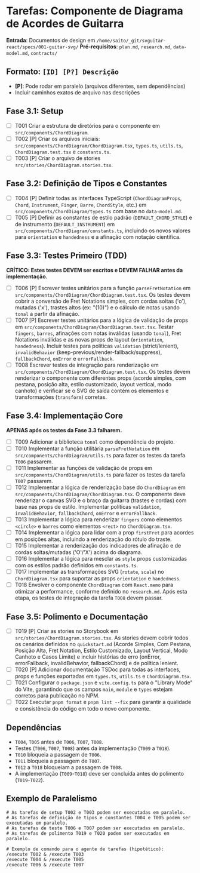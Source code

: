 # Tarefas: Componente de Diagrama de Acordes de Guitarra

**Entrada**: Documentos de design em `/home/saito/_git/svguitar-react/specs/001-guitar-svg/`
**Pré-requisitos**: `plan.md`, `research.md`, `data-model.md`, `contracts/`

## Formato: `[ID] [P?] Descrição`

- **[P]**: Pode rodar em paralelo (arquivos diferentes, sem dependências)
- Incluir caminhos exatos de arquivo nas descrições

## Fase 3.1: Setup

- [ ] T001 Criar a estrutura de diretórios para o componente em `src/components/ChordDiagram`.
- [ ] T002 [P] Criar os arquivos iniciais: `src/components/ChordDiagram/ChordDiagram.tsx`, `types.ts`, `utils.ts`, `ChordDiagram.test.tsx` e `constants.ts`.
- [ ] T003 [P] Criar o arquivo de stories `src/stories/ChordDiagram.stories.tsx`.

## Fase 3.2: Definição de Tipos e Constantes

- [ ] T004 [P] Definir todas as interfaces TypeScript (`ChordDiagramProps`, `Chord`, `Instrument`, `Finger`, `Barre`, `ChordStyle`, etc.) em `src/components/ChordDiagram/types.ts` com base no `data-model.md`.
- [ ] T005 [P] Definir as constantes de estilo padrão (`DEFAULT_CHORD_STYLE`) e de instrumento (`DEFAULT_INSTRUMENT`) em `src/components/ChordDiagram/constants.ts`, incluindo os novos valores para `orientation` e `handedness` e a afinação com notação científica.

## Fase 3.3: Testes Primeiro (TDD)

**CRÍTICO: Estes testes DEVEM ser escritos e DEVEM FALHAR antes da implementação.**

- [ ] T006 [P] Escrever testes unitários para a função `parseFretNotation` em `src/components/ChordDiagram/ChordDiagram.test.tsx`. Os testes devem cobrir a conversão de Fret Notations simples, com cordas soltas ('o'), mutadas ('x'), trastes altos (ex: "(10)") e o cálculo de notas usando `tonal` a partir da afinação.
- [ ] T007 [P] Escrever testes unitários para a lógica de validação de props em `src/components/ChordDiagram/ChordDiagram.test.tsx`. Testar `fingers`, `barres`, afinações com notas inválidas (usando `tonal`), Fret Notations inválidas e as novas props de layout (`orientation`, `handedness`). Incluir testes para políticas `validation` (strict/lenient), `invalidBehavior` (keep-previous/render-fallback/suppress), `fallbackChord`, `onError` e `errorFallback`.
- [ ] T008 Escrever testes de integração para renderização em `src/components/ChordDiagram/ChordDiagram.test.tsx`. Os testes devem renderizar o componente com diferentes props (acorde simples, com pestana, posição alta, estilo customizado, layout vertical, modo canhoto) e verificar se o SVG de saída contém os elementos e transformações (`transform`) corretas.

## Fase 3.4: Implementação Core

**APENAS após os testes da Fase 3.3 falharem.**

- [ ] T009 Adicionar a biblioteca `tonal` como dependência do projeto.
- [ ] T010 Implementar a função utilitária `parseFretNotation` em `src/components/ChordDiagram/utils.ts` para fazer os testes da tarefa `T006` passarem.
- [ ] T011 Implementar as funções de validação de props em `src/components/ChordDiagram/utils.ts` para fazer os testes da tarefa `T007` passarem.
- [ ] T012 Implementar a lógica de renderização base do `ChordDiagram` em `src/components/ChordDiagram/ChordDiagram.tsx`. O componente deve renderizar o canvas SVG e o braço da guitarra (trastes e cordas) com base nas props de estilo. Implementar políticas `validation`, `invalidBehavior`, `fallbackChord`, `onError` e `errorFallback`.
- [ ] T013 Implementar a lógica para renderizar `fingers` como elementos `<circle>` e `barres` como elementos `<rect>` no `ChordDiagram.tsx`.
- [ ] T014 Implementar a lógica para lidar com a prop `firstFret` para acordes em posições altas, incluindo a renderização do rótulo do traste.
- [ ] T015 Implementar a renderização dos indicadores de afinação e de cordas soltas/mutadas ('O'/'X') acima do diagrama.
- [ ] T016 Implementar a lógica para mesclar as `style` props customizadas com os estilos padrão definidos em `constants.ts`.
- [ ] T017 Implementar as transformações SVG (`rotate`, `scale`) no `ChordDiagram.tsx` para suportar as props `orientation` e `handedness`.
- [ ] T018 Envolver o componente `ChordDiagram` com `React.memo` para otimizar a performance, conforme definido no `research.md`. Após esta etapa, os testes de integração da tarefa `T008` devem passar.

## Fase 3.5: Polimento e Documentação

- [ ] T019 [P] Criar as stories no Storybook em `src/stories/ChordDiagram.stories.tsx`. As stories devem cobrir todos os cenários definidos no `quickstart.md` (Acorde Simples, Com Pestana, Posição Alta, Fret Notation, Estilo Customizado, Layout Vertical, Modo Canhoto e Casos Limite) e incluir histórias de erro (onError, errorFallback, invalidBehavior, fallbackChord) e de política lenient.
- [ ] T020 [P] Adicionar documentação TSDoc para todas as interfaces, props e funções exportadas em `types.ts`, `utils.ts` e `ChordDiagram.tsx`.
- [ ] T021 Configurar o `package.json` e `vite.config.ts` para o "Library Mode" do Vite, garantindo que os campos `main`, `module` e `types` estejam corretos para publicação no NPM.
- [ ] T022 Executar `pnpm format` e `pnpm lint --fix` para garantir a qualidade e consistência do código em todo o novo componente.

## Dependências

- `T004`, `T005` antes de `T006`, `T007`, `T008`.
- Testes (`T006`, `T007`, `T008`) antes da implementação (`T009` a `T018`).
- `T010` bloqueia a passagem de `T006`.
- `T011` bloqueia a passagem de `T007`.
- `T012` a `T018` bloqueiam a passagem de `T008`.
- A implementação (`T009`-`T018`) deve ser concluída antes do polimento (`T019`-`T022`).

## Exemplo de Paralelismo

```
# As tarefas de setup T002 e T003 podem ser executadas em paralelo.
# As tarefas de definição de tipos e constantes T004 e T005 podem ser executadas em paralelo.
# As tarefas de teste T006 e T007 podem ser executadas em paralelo.
# As tarefas de polimento T019 e T020 podem ser executadas em paralelo.

# Exemplo de comando para o agente de tarefas (hipotético):
/execute T002 & /execute T003
/execute T004 & /execute T005
/execute T006 & /execute T007
```
